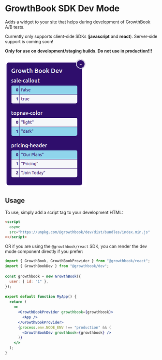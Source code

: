 # GrowthBook SDK Dev Mode

Adds a widget to your site that helps during development of GrowthBook A/B tests.

Currently only supports client-side SDKs (**javascript** and **react**). Server-side support is coming soon!

**Only for use on development/staging builds. Do not use in production!!!**

![Dev Mode Variation Switcher](variation-switcher.png)

## Usage

To use, simply add a script tag to your development HTML:

```html
<script
  async
  src="https://unpkg.com/@growthbook/dev/dist/bundles/index.min.js"
></script>
```

OR if you are using the `@growthbook/react` SDK, you can render the dev mode component directly if you prefer:

```jsx
import { GrowthBook, GrowthBookProvider } from "@growthbook/react";
import { GrowthBookDev } from "@growthbook/dev";

const growthbook = new GrowthBook({
  user: { id: "1" },
});

export default function MyApp() {
  return (
    <>
      <GrowthBookProvider growthbook={growthbook}>
        <App />
      </GrowthBookProvider>
      {process.env.NODE_ENV !== "production" && (
        <GrowthBookDev growthbook={growthbook} />
      )}
    </>
  );
}
```
